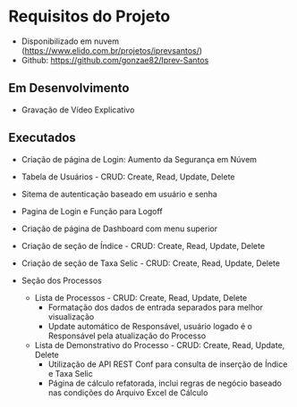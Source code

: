 #  Requisitos do Projeto
- Disponibilizado em nuvem (https://www.elido.com.br/projetos/iprevsantos/)
- Github: https://github.com/gonzae82/Iprev-Santos

## Em Desenvolvimento
- Gravação de Vídeo Explicativo

## Executados
- Criação de página de Login: Aumento da Segurança em Núvem
- Tabela de Usuários - CRUD: Create, Read, Update, Delete
- Sitema de autenticação baseado em usuário e senha
- Pagina de Login e Função para Logoff
- Criação de página de Dashboard com menu superior
- Criação de seção de Índice - CRUD: Create, Read, Update, Delete
- Criação de seção de Taxa Selic - CRUD: Create, Read, Update, Delete

- Seção dos Processos
    - Lista de Processos - CRUD: Create, Read, Update, Delete
        - Formatação dos dados de entrada separados para melhor visualização
        - Update automático de Responsável, usuário logado é o Responsável pela atualização do Processo
    - Lista de Demonstrativo do Processo - CRUD: Create, Read, Update, Delete
        - Utilização de API REST Conf para consulta de inserção de Índice e Taxa Selic
        - Página de cálculo refatorada, inclui regras de negócio baseado nas condições do Arquivo Excel de Cálculo



